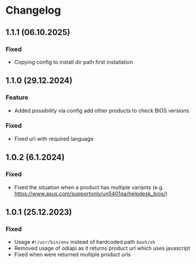 # Changelog

## 1.1.1 (06.10.2025)

### Fixed

- Copying config to install dir path first installation

## 1.1.0 (29.12.2024)

### Feature

- Added possibility via config add other products to check BIOS versions

### Fixed

- Fixed url with required language

## 1.0.2 (6.1.2024)

### Fixed

- Fixed the situation when a product has multiple variants (e.g. https://www.asus.com/supportonly/un5401qa/helpdesk_bios/)

## 1.0.1 (25.12.2023)

### Fixed

- Usage `#!/usr/bin/env` instead of hardcoded path `bash/sh`
- Removed usage of odiapi as it returns product url which uses javascript
- Fixed when were returned multiple product urls